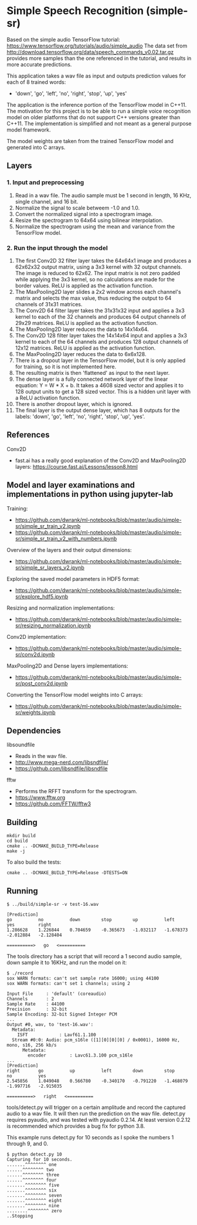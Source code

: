 # Simple Speech Recognition (simple-sr)
Based on the simple audio TensorFlow tutorial: https://www.tensorflow.org/tutorials/audio/simple_audio
The data set from http://download.tensorflow.org/data/speech_commands_v0.02.tar.gz provides more
samples than the one referenced in the tutorial, and results in more accurate predictions.

This application takes a wav file as input and outputs prediction values for each of 8 trained words:
- 'down', 'go', 'left', 'no', 'right', 'stop', 'up', 'yes'

The application is the inference portion of the TensorFlow model in C++11.
The motivation for this project is to be able to run a simple voice recognition model on older platforms that
do not support C++ versions greater than C++11.  The implementation is simplified and not meant as a general
purpose model framework.

The model weights are taken from the trained TensorFlow model and generated into C arrays.

## Layers
### 1. Input and preprocessing
1. Read in a wav file.  The audio sample must be 1 second in length, 16 KHz, single channel, and 16 bit.
2. Normalize the signal to scale betweem -1.0 and 1.0.
3. Convert the normalized signal into a spectrogram image.
4. Resize the spectrogram to 64x64 using bilinear interpolation.
5. Normalize the spectrogram using the mean and variance from the TensorFlow model.

### 2. Run the input through the model
1. The first Conv2D 32 filter layer takes the 64x64x1 image and produces a 62x62x32 output matrix, using a 3x3 kernel with 32 output channels.
   The image is reduced to 62x62.  The input matrix is not zero padded while applying the 3x3 kernel, so no calculations are made for the border values.
   ReLU is applied as the activation function.
2. The MaxPooling2D layer slides a 2x2 window across each channel's matrix and selects the max value, thus reducing the output to 64 channels of 31x31 matrices.
3. The Conv2D 64 filter layer takes the 31x31x32 input and applies a 3x3 kernel to each of the 32 channels and produces 64 output channels of 29x29 matrices.
   ReLU is applied as the activation function.
4. The MaxPooling2D layer reduces the data to 14x14x64.
5. The Conv2D 128 filter layer takes the 14x14x64 input and applies a 3x3 kernel to each of the 64 channels and produces 128 output channels of 12x12 matrices.
   ReLU is applied as the activation function.
6. The MaxPooling2D layer reduces the data to 6x6x128.
4. There is a dropout layer in the TensorFlow model, but it is only applied for training, so it is not implemented here.
5. The resulting matrix is then 'flattened' as input to the next layer.
6. The dense layer is a fully connected network layer of the linear equation: Y = W * X + b.
   It takes a 4608 sized vector and applies it to 128 output units to get a 128 sized vector.
   This is a hidden unit layer with a ReLU activation function.
8. There is another dropout layer, which is ignored.
9. The final layer is the output dense layer, which has 8 outputs for the labels: 'down', 'go', 'left', 'no', 'right', 'stop', 'up', 'yes'.

## References
Conv2D
- fast.ai has a really good explanation of the Conv2D and MaxPooling2D layers: https://course.fast.ai/Lessons/lesson8.html

## Model and layer examinations and implementations in python using jupyter-lab
Training:
- https://github.com/dwrank/ml-notebooks/blob/master/audio/simple-sr/simple_sr_train_v2.ipynb
- https://github.com/dwrank/ml-notebooks/blob/master/audio/simple-sr/simple_sr_train_v2_with_numbers.ipynb

Overview of the layers and their output dimensions:
- https://github.com/dwrank/ml-notebooks/blob/master/audio/simple-sr/simple_sr_layers_v2.ipynb

Exploring the saved model parameters in HDF5 format:
- https://github.com/dwrank/ml-notebooks/blob/master/audio/simple-sr/explore_hdf5.ipynb

Resizing and normalization implementations:
- https://github.com/dwrank/ml-notebooks/blob/master/audio/simple-sr/resizing_normalization.ipynb

Conv2D implementation:
- https://github.com/dwrank/ml-notebooks/blob/master/audio/simple-sr/conv2d.ipynb

MaxPooling2D and Dense layers implementations:
- https://github.com/dwrank/ml-notebooks/blob/master/audio/simple-sr/post_conv2d.ipynb

Converting the TensorFlow model weights into C arrays:
- https://github.com/dwrank/ml-notebooks/blob/master/audio/simple-sr/weights.ipynb

## Dependencies
libsoundfile
- Reads in the wav file.
- http://www.mega-nerd.com/libsndfile/
- https://github.com/libsndfile/libsndfile

fftw
- Performs the RFFT transform for the spectrogram.
- https://www.fftw.org
- https://github.com/FFTW/fftw3

## Building
```
mkdir build
cd build
cmake .. -DCMAKE_BUILD_TYPE=Release
make -j
```

To also build the tests:
```
cmake .. -DCMAKE_BUILD_TYPE=Release -DTESTS=ON
```

## Running
```
$ ../build/simple-sr -v test-16.wav

[Prediction]
go          no          down        stop        up          left        yes         right
1.286628    1.226844    0.704659    -0.365673   -1.032117   -1.678373   -2.012884   -2.128404

==========>   go   <==========
```

The tools directory has a script that will record a 1 second audio sample, down sample it to 16KHz, and run the model on it:
```
$ ./record
sox WARN formats: can't set sample rate 16000; using 44100
sox WARN formats: can't set 1 channels; using 2

Input File     : 'default' (coreaudio)
Channels       : 2
Sample Rate    : 44100
Precision      : 32-bit
Sample Encoding: 32-bit Signed Integer PCM
...
Output #0, wav, to 'test-16.wav':
  Metadata:
    ISFT            : Lavf61.1.100
  Stream #0:0: Audio: pcm_s16le ([1][0][0][0] / 0x0001), 16000 Hz, mono, s16, 256 kb/s
      Metadata:
        encoder         : Lavc61.3.100 pcm_s16le
...
[Prediction]
right       go          up          left        down        stop        no          yes
2.545856    1.049048    0.566780    -0.340170   -0.791220   -1.468079   -1.997716   -2.915035

==========>   right   <==========
```

tools/detect.py will trigger on a certain amplitude and record the captured audio to a wav file.
It will then run the prediction on the wav file.  detect.py requires pyaudio, and was tested with
pyaudio 0.2.14.  At least version 0.2.12 is recommended which provides a bug fix for python 3.8.

This example runs detect.py for 10 seconds as I spoke the numbers 1 through 9, and 0.
```
$ python detect.py 10
Capturing for 10 seconds.
.......^^^^^^^^ one
......^^^^^^^^ two
......^^^^^^^^ three
......^^^^^^^^ four
.......^^^^^^^^ five
.......^^^^^^^^ six
.......^^^^^^^^ seven
.......^^^^^^^^ eight
.......^^^^^^^^ nine
........^^^^^^^^ zero
..Stopping
```
